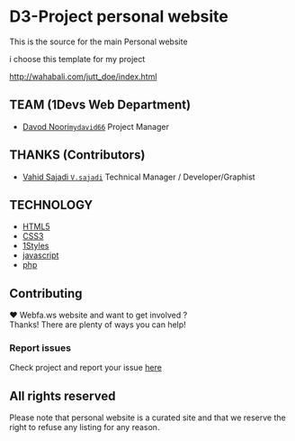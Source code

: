# D3-Project  personal website
This is the source for the main Personal website

i choose this template for my project

http://wahabali.com/jutt_doe/index.html

## TEAM (1Devs Web Department)
* [Davod Noori`mydavid66`](https://github.com/mydavid66) Project Manager

## THANKS (Contributors)
* [Vahid Sajadi `V.sajadi`](https://github.com/v.sajadi) Technical Manager / Developer/Graphist

## TECHNOLOGY
* [HTML5](http://ali.md/wiki/html5)
* [CSS3](http://ali.md/css3ref)
* [1Styles](http://ali.md/1styles)
* [javascript](http://ali.md/javascript)
* [php](http://ali.md/php)




## Contributing
♥ Webfa.ws website and want to get involved ?  
Thanks! There are plenty of ways you can help!  

### Report issues
Check project and report your issue [here](https://github.com/D3-project)    


## All rights reserved ###
Please note that  personal website  is a curated site and that we reserve the right to refuse any listing for any reason.  
  


